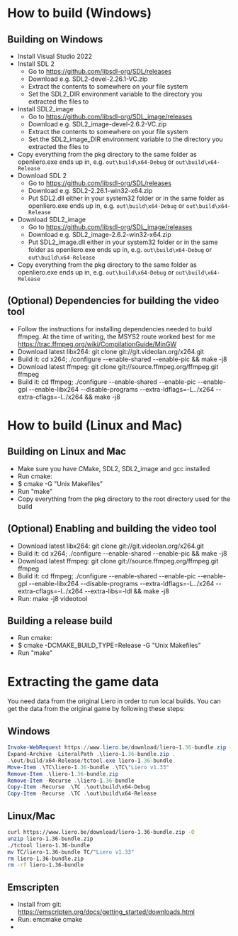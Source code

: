
How to build (Windows)
======================

Building on Windows
-----------------------
* Install Visual Studio 2022
* Install SDL 2
  * Go to https://github.com/libsdl-org/SDL/releases
  * Download e.g. SDL2-devel-2.26.1-VC.zip
  * Extract the contents to somewhere on your file system
  * Set the SDL2_DIR environment variable to the directory you extracted the files to
* Install SDL2_image
  * Go to https://github.com/libsdl-org/SDL_image/releases
  * Download e.g. SDL2_image-devel-2.6.2-VC.zip
  * Extract the contents to somewhere on your file system
  * Set the SDL2_image_DIR environment variable to the directory you extracted the files to
* Copy everything from the pkg directory to the same folder as openliero.exe ends up in, e.g. `out\build\x64-Debug` or `out\build\x64-Release`
* Download SDL 2
  * Go to https://github.com/libsdl-org/SDL/releases
  * Download e.g. SDL2-2.26.1-win32-x64.zip
  * Put SDL2.dll either in your system32 folder or in the same folder as openliero.exe ends up in, e.g. `out\build\x64-Debug` or `out\build\x64-Release`
* Download SDL2_image
  * Go to https://github.com/libsdl-org/SDL_image/releases
  * Download e.g. SDL2_image-2.6.2-win32-x64.zip
  * Put SDL2_image.dll either in your system32 folder or in the same folder as openliero.exe ends up in, e.g. `out\build\x64-Debug` or `out\build\x64-Release`
* Copy everything from the pkg directory to the same folder as openliero.exe ends up in, e.g. `out\build\x64-Debug` or `out\build\x64-Release`


(Optional) Dependencies for building the video tool
-----------------------
* Follow the instructions for installing dependencies needed to build ffmpeg. At the time of writing, the MSYS2 route worked best for me https://trac.ffmpeg.org/wiki/CompilationGuide/MinGW
* Download latest libx264: git clone git://git.videolan.org/x264.git
* Build it: cd x264; ./configure --enable-shared --enable-pic && make -j8
* Download latest ffmpeg: git clone git://source.ffmpeg.org/ffmpeg.git ffmpeg
* Build it: cd ffmpeg; ./configure --enable-shared --enable-pic --enable-gpl --enable-libx264 --disable-programs --extra-ldflags=-L../x264 --extra-cflags=-I../x264 && make -j8

How to build (Linux and Mac)
============================

Building on Linux and Mac
-------------------------
* Make sure you have CMake, SDL2, SDL2_image and gcc installed
* Run cmake:
* $ cmake -G "Unix Makefiles"
* Run "make"
* Copy everything from the pkg directory to the root directory used for the build

(Optional) Enabling and building the video tool
-------------------------------
* Download latest libx264: git clone git://git.videolan.org/x264.git
* Build it: cd x264; ./configure --enable-shared --enable-pic && make -j8
* Download latest ffmpeg: git clone git://source.ffmpeg.org/ffmpeg.git ffmpeg
* Build it: cd ffmpeg; ./configure --enable-shared --enable-pic --enable-gpl --enable-libx264 --disable-programs --extra-ldflags=-L../x264 --extra-cflags=-I../x264 --extra-libs=-ldl && make -j8
* Run: make -j8 videotool

Building a release build
---------------------
* Run cmake:
* $ cmake -DCMAKE_BUILD_TYPE=Release -G "Unix Makefiles"
* Run "make"

Extracting the game data
======================

You need data from the original Liero in order to run local builds. You can get the data from the original game by following these steps:

Windows
---------------------
```powershell
Invoke-WebRequest https://www.liero.be/download/liero-1.36-bundle.zip -OutFile liero-1.36-bundle.zip
Expand-Archive -LiteralPath .\liero-1.36-bundle.zip .
.\out/build/x64-Release/tctool.exe liero-1.36-bundle
Move-Item .\TC\liero-1.36-bundle .\TC\"Liero v1.33"
Remove-Item .\liero-1.36-bundle.zip
Remove-Item -Recurse .\liero-1.36-bundle
Copy-Item -Recurse .\TC .\out\build\x64-Debug
Copy-Item -Recurse .\TC .\out\build\x64-Release
```

Linux/Mac
---------------------
```bash
curl https://www.liero.be/download/liero-1.36-bundle.zip -O
unzip liero-1.36-bundle.zip
./tctool liero-1.36-bundle
mv TC/liero-1.36-bundle TC/"Liero v1.33"
rm liero-1.36-bundle.zip
rm -rf liero-1.36-bundle
```

## Emscripten

* Install from git: https://emscripten.org/docs/getting_started/downloads.html
* Run: emcmake cmake
* 
